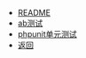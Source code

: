 
* [README](/person/测试运维/)
* [ab测试](/person/测试运维/ab.test)
* [phpunit单元测试](/person/测试运维/PHPunit单元测试)
* [返回](/)